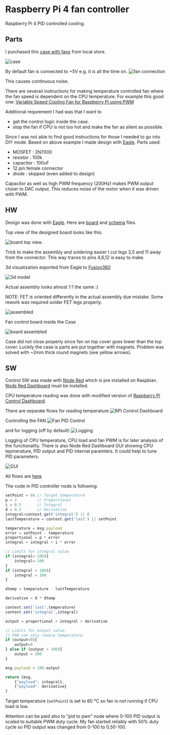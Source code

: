 # Raspberry Pi 4 fan controller

Raspberry Pi 4 PID controlled cooling.

## Parts 
I purchased this [case with fans](https://www.amazon.com/Raspberry-Acrylic-Cooling-Install-Magnetic/dp/B07WTWKQKT) from local store.

![case](bitmap/case.jpg)

By default fan is connected to +5V e.g. it is all the time on.
![fan connection](bitmap/case_open.jpg) 

This causes continuous noise.

There are severail instructions for making temperature controlled fan where the fan speed is dependent on the CPU temperature. For example this good one: [Variable Speed Cooling Fan for Raspberry Pi using PWM ](https://www.sensorsiot.org/variable-speed-cooling-fan-for-raspberry-pi-using-pwm-video138/)

Additional requrement I had was that I want to 
- get the control logic inside the case.
- stop the fan if CPU is not too hot and make the fan as silent as possible.

Since I was not able to find good instructions for those I needed to go into DIY mode. Based on above example I made design with [Eagle](https://www.autodesk.com/products/eagle/overview). 
Parts used:
- MOSFET : 2N7000
- resistor : 100k
- capacitor : 100uF
- 12 pin female connector
- diode : skipped (even added to design)

Capacitor as well as high PWM frequency (200Hz) makes PWM output closer to DAC output. This reduces noise of the motor when it was driven with PWM. 

## HW 
Design was done with [Eagle](https://www.autodesk.com/products/eagle/free-download). Here are [board](eagle/rpifan.brd) and [schema](eagle/rpifan.sch) files.

Top view of the designed board looks like this.

![board top view](bitmap/board_top_view.PNG).

Trick to make the assembly and soldering easier I cut legs 3,5 and 11 away from the connector. This way traces to pins 4,6,12 is easy to make.

3d visualization exported from Eagle to [Fusion360](https://www.autodesk.com/campaigns/fusion-360-for-hobbyists)

![3d model](bitmap/board_3d.PNG)

Actual assembly looks almost 1:1 the same :) 

NOTE: FET is oriented differently in the actual assembly due mistake. Some rework was required solder FET legs properly.

![assembled](bitmap/assembly.PNG)

Fan control board inside the Case

![board assembled](bitmap/board_assembled.PNG)

Case did not close properly since fan on top cover goes lower than the top cover. Luckily the case is parts are put together with magnets. Problem was solved with ~2mm thick round magnets (see yellow arrows).


## SW 
Control SW was made with [Node Red](https://nodered.org/) which is pre installed on Raspbian. [Node Red Dashboard](https://flows.nodered.org/node/node-red-dashboard) must be installed.

CPU temperature reading was done with modified version of [Raspberry Pi Control Dashboard](https://flows.nodered.org/flow/25af5334a79d6c02d6413968a8bff572). 

There are separate flows for reading temperature
![RPi Control Dashboard](bitmap/flow_control_dashboard.PNG)

Controlling the FAN
![Fan PID Control](bitmap/flow_pid_control.PNG)

and for logging (off by default)
![Logging](bitmap/flow_logging.PNG)

Logging of CPU temperature, CPU load and fan PWM is for later analysis of the functionality. There is also Node Red Dashboard GUI showing CPU tepmerature, PID output and PID internal paramters. It could help to tune PID parameters.

![GUI](bitmap/GUI.PNG)

All flows are [here](flow/flow.json)

The code in PID controller node is following:
```js
setPoint = 60 // Target temperature
p = 2         // Proportional
i = 0.5       // Integral
d = 0.1       // Derivative
integral=context.get('integral') || 0 
lastTemperature = context.get('last') || setPoint

temperature = msg.payload
error = setPoint - temperature
proportional = p * error
integral = integral + i * error

// Limits for integral value
if (integral<-100){
    integral=-100
} 
if (integral > 100){
    integral = 100
}

dtemp = temperature - lastTemperature

derivative = d * dtemp

context.set('last',temperature)
context.set('integral',integral)

output = proportional + integral + derivative

// Limits for output value. 
// FAN can only reduce temperature
if (output<0){
    output=0
} else if (output > 100){
    output = 100
}

msg.payload = 100-output

return [msg, 
    {"payload": integral},
    {"payload": derivative}
]
```
Target temperature (`setPoint`) is set to 60 &deg;C so fan is not running if CPU load is low.

Attention can be paid also to "pid to pwn" node where 0-100 PID output is scaled to suitable PWM duty cycle. My fan started reliably with 50% duty cycle so PID output was changed from 0-100 to 0,50-100.



